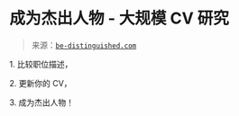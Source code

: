 <!--yml

category: 未分类

date: 2024-05-27 14:50:56

-->

# 成为杰出人物 - 大规模 CV 研究

> 来源：[`be-distinguished.com`](https://be-distinguished.com)

1\. 比较职位描述，

2\. 更新你的 CV，

3\. 成为杰出人物！
